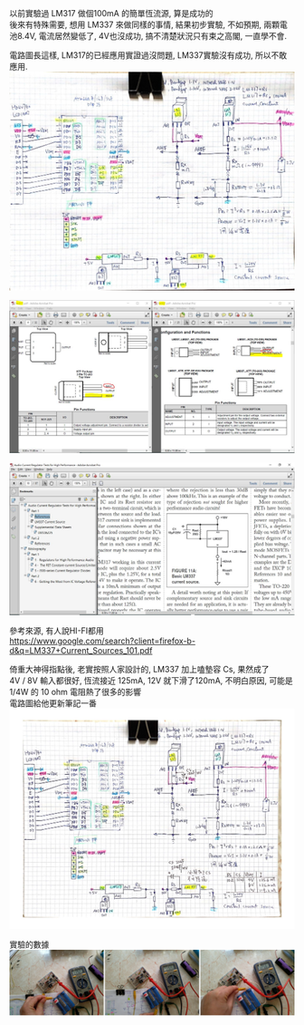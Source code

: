 以前實驗過 LM317 做個100mA 的簡單恆流源, 算是成功的  
後來有特殊需要, 想用 LM337 來做同樣的事情, 結果初步實驗, 不如預期, 兩顆電池8.4V, 電流居然變低了, 4V也沒成功, 搞不清楚狀況只有束之高閣, 一直學不會.  

電路圖長這樣, LM317的已經應用實證過沒問題, LM337實驗沒有成功, 所以不敢應用.  
![LM317_LM337_constant_current_NG.jpg](LM317_LM337_constant_current_NG.jpg)  

![LM317_LM337.JPG](LM317_LM337.JPG)    

![LM337_constant_current_example.JPG](LM337_constant_current_example.JPG)   

參考來源, 有人說HI-FI都用  
https://www.google.com/search?client=firefox-b-d&q=LM337+Current_Sources_101.pdf  

倚重大神得指點後, 老實按照人家設計的, LM337 加上嗑墊容 Cs, 果然成了  
4V / 8V 輸入都很好, 恆流接近 125mA, 12V 就下滑了120mA, 不明白原因, 可能是 1/4W 的 10 ohm 電阻熱了很多的影響  
電路圖給他更新筆記一番  
![LM337_experiment_success.jpg](LM337_experiment_success.jpg)

實驗的數據  
![LM337_experiment__measurement_success.jpg](LM337_experiment__measurement_success.jpg)  

